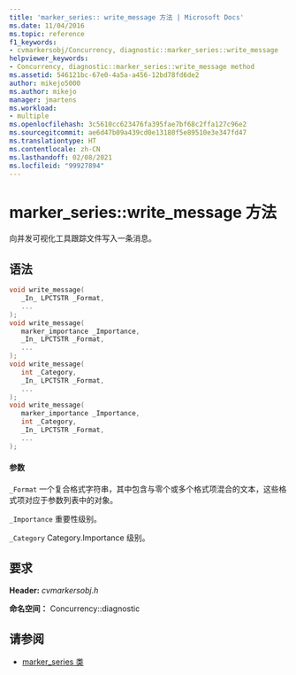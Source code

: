 ```yaml
---
title: 'marker_series:: write_message 方法 | Microsoft Docs'
ms.date: 11/04/2016
ms.topic: reference
f1_keywords:
- cvmarkersobj/Concurrency, diagnostic::marker_series::write_message
helpviewer_keywords:
- Concurrency, diagnostic::marker_series::write_message method
ms.assetid: 546121bc-67e0-4a5a-a456-12bd78fd6de2
author: mikejo5000
ms.author: mikejo
manager: jmartens
ms.workload:
- multiple
ms.openlocfilehash: 3c5610cc623476fa395fae7bf68c2ffa127c96e2
ms.sourcegitcommit: ae6d47b09a439cd0e13180f5e89510e3e347fd47
ms.translationtype: HT
ms.contentlocale: zh-CN
ms.lasthandoff: 02/08/2021
ms.locfileid: "99927894"
---
```

# <a name="marker_serieswrite_message-method"></a>marker_series::write_message 方法
向并发可视化工具跟踪文件写入一条消息。

## <a name="syntax"></a>语法

```cpp
void write_message(
   _In_ LPCTSTR _Format,
   ...
);
void write_message(
   marker_importance _Importance,
   _In_ LPCTSTR _Format,
   ...
);
void write_message(
   int _Category,
   _In_ LPCTSTR _Format,
   ...
);
void write_message(
   marker_importance _Importance,
   int _Category,
   _In_ LPCTSTR _Format,
   ...
);
```

#### <a name="parameters"></a>参数
 `_Format` 一个复合格式字符串，其中包含与零个或多个格式项混合的文本，这些格式项对应于参数列表中的对象。

 `_Importance` 重要性级别。

 `_Category` Category.Importance 级别。

## <a name="requirements"></a>要求
 **Header:** *cvmarkersobj.h*

 **命名空间：** Concurrency::diagnostic

## <a name="see-also"></a>请参阅
- [marker_series 类](../profiling/marker-series-class.md)